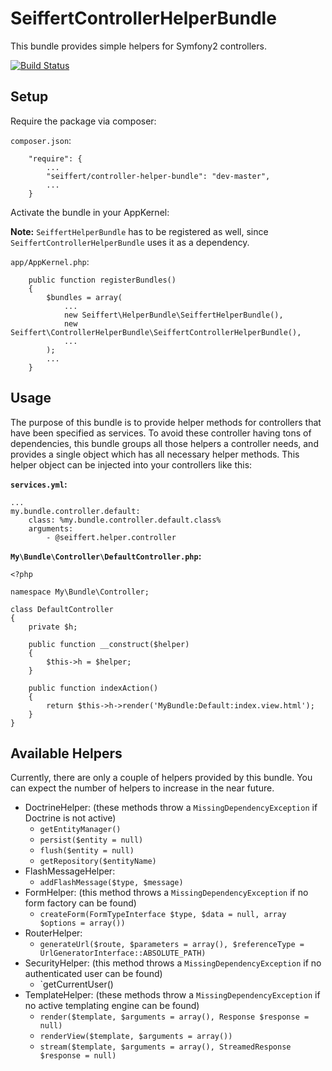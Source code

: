 SeiffertControllerHelperBundle
====================

This bundle provides simple helpers for Symfony2 controllers.

[![Build Status](https://travis-ci.org/seiffert/controller-helper-bundle.png?branch=master)](https://travis-ci.org/seiffert/controller-helper-bundle)

## Setup

Require the package via composer:

`composer.json`:

        "require": {
            ...
            "seiffert/controller-helper-bundle": "dev-master",
            ...
        }

Activate the bundle in your AppKernel:

**Note:** `SeiffertHelperBundle` has to be registered as well, since `SeiffertControllerHelperBundle` uses it as a dependency.

`app/AppKernel.php`:

        public function registerBundles()
        {
            $bundles = array(
                ...
                new Seiffert\HelperBundle\SeiffertHelperBundle(),
                new Seiffert\ControllerHelperBundle\SeiffertControllerHelperBundle(),
                ...
            );
            ...
        }

## Usage

The purpose of this bundle is to provide helper methods for controllers that have been specified as services. To avoid these controller having tons of dependencies, this bundle groups all those helpers a controller needs, and provides a single object which has all necessary helper methods. This helper object can be injected into your controllers like this:

**`services.yml`:**

    ...
    my.bundle.controller.default:
        class: %my.bundle.controller.default.class%
        arguments:
            - @seiffert.helper.controller

**`My\Bundle\Controller\DefaultController.php`:**

    <?php
    
    namespace My\Bundle\Controller;
    
    class DefaultController
    {
        private $h;
    
        public function __construct($helper)
        {
            $this->h = $helper;
        }
        
        public function indexAction()
        {
            return $this->h->render('MyBundle:Default:index.view.html');
        }
    }

## Available Helpers

Currently, there are only a couple of helpers provided by this bundle. You can expect the number of helpers to increase in the near future.

* DoctrineHelper: (these methods throw a `MissingDependencyException` if Doctrine is not active)
    * `getEntityManager()`
    * `persist($entity = null)`
    * `flush($entity = null)`
    * `getRepository($entityName)`
* FlashMessageHelper:
    * `addFlashMessage($type, $message)`
* FormHelper: (this method throws a `MissingDependencyException` if no form factory can be found)
    * `createForm(FormTypeInterface $type, $data = null, array $options = array())`
* RouterHelper:
    * `generateUrl($route, $parameters = array(), $referenceType = UrlGeneratorInterface::ABSOLUTE_PATH)`
* SecurityHelper: (this method throws a `MissingDependencyException` if no authenticated user can be found)
    * `getCurrentUser()
* TemplateHelper: (these methods throw a `MissingDependencyException` if no active templating engine can be found)
    * `render($template, $arguments = array(), Response $response = null)`
    * `renderView($template, $arguments = array())`
    * `stream($template, $arguments = array(), StreamedResponse $response = null)`
